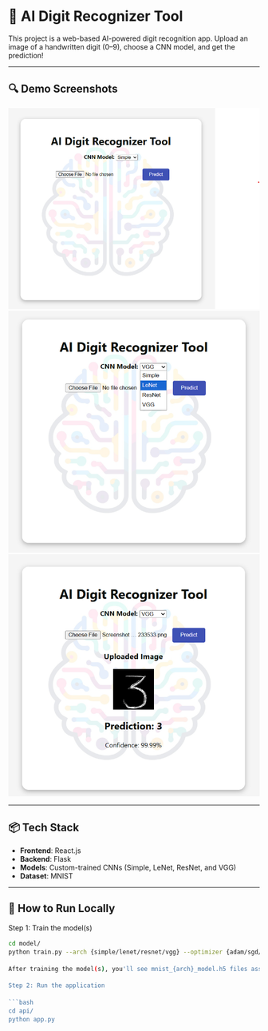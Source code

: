 # 🧠 AI Digit Recognizer Tool

This project is a web-based AI-powered digit recognition app. Upload an image of a handwritten digit (0–9), choose a CNN model, and get the prediction!

---

## 🔍 Demo Screenshots

![App Homepage](./assets/homepage.png)
![CNN Models](./assets/cnn_models.png)
![Results](./assets/prediction_result.png)

---

## 📦 Tech Stack

- **Frontend**: React.js
- **Backend**: Flask
- **Models**: Custom-trained CNNs (Simple, LeNet, ResNet, and VGG)
- **Dataset**: MNIST

---

## 🚀 How to Run Locally

Step 1: Train the model(s)

```bash
cd model/
python train.py --arch {simple/lenet/resnet/vgg} --optimizer {adam/sgd/rmsprop} --epochs {epochs of training} --batch_size {mini batch size}

After training the model(s), you'll see mnist_{arch}_model.h5 files associated with the architecture you provided in training above

Step 2: Run the application

```bash
cd api/
python app.py


